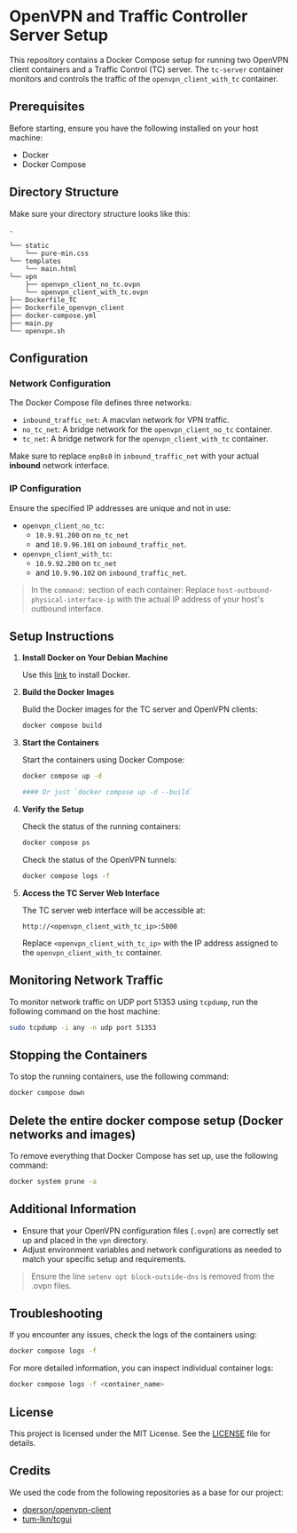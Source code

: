 # OpenVPN and Traffic Controller Server Setup

This repository contains a Docker Compose setup for running two OpenVPN client containers and a Traffic Control (TC) server. The `tc-server` container monitors and controls the traffic of the `openvpn_client_with_tc` container.

## Prerequisites

Before starting, ensure you have the following installed on your host machine:

- Docker
- Docker Compose

## Directory Structure

Make sure your directory structure looks like this:

```
.

└── static
    └── pure-min.css
└── templates
    └── main.html
└── vpn
    ├── openvpn_client_no_tc.ovpn
    └── openvpn_client_with_tc.ovpn
├── Dockerfile_TC
├── Dockerfile_openvpn_client
├── docker-compose.yml
├── main.py
└── openvpn.sh
```

## Configuration

### Network Configuration

The Docker Compose file defines three networks:
- `inbound_traffic_net`: A macvlan network for VPN traffic.
- `no_tc_net`: A bridge network for the `openvpn_client_no_tc` container.
- `tc_net`: A bridge network for the `openvpn_client_with_tc` container.

Make sure to replace `enp8s0` in `inbound_traffic_net` with your actual **inbound** network interface.

### IP Configuration

Ensure the specified IP addresses are unique and not in use:
- `openvpn_client_no_tc`:
    - `10.9.91.200` on `no_tc_net`
    - and `10.9.96.101` on `inbound_traffic_net`.
- `openvpn_client_with_tc`:
    - `10.9.92.200` on `tc_net`
    - and `10.9.96.102` on `inbound_traffic_net`.

> In the `command:` section of each container:
> Replace `host-outbound-physical-interface-ip` with the actual IP address of your host's outbound interface.

## Setup Instructions

1. **Install Docker on Your Debian Machine**

    Use this [link](https://docs.docker.com/engine/install/) to install Docker.

2. **Build the Docker Images**

   Build the Docker images for the TC server and OpenVPN clients:
   ```sh
   docker compose build
   ```

3. **Start the Containers**

   Start the containers using Docker Compose:
   ```sh
   docker compose up -d

   #### Or just `docker compose up -d --build`
   ```
 
4. **Verify the Setup**

   Check the status of the running containers:
   ```sh
   docker compose ps
   ```

   Check the status of the OpenVPN tunnels:
   ```sh
   docker compose logs -f 
   ```

5. **Access the TC Server Web Interface**

   The TC server web interface will be accessible at:
   ```
   http://<openvpn_client_with_tc_ip>:5000
   ```

   Replace `<openvpn_client_with_tc_ip>` with the IP address assigned to the `openvpn_client_with_tc` container.

## Monitoring Network Traffic

To monitor network traffic on UDP port 51353 using `tcpdump`, run the following command on the host machine:
```sh
sudo tcpdump -i any -n udp port 51353
```

## Stopping the Containers

To stop the running containers, use the following command:
```sh
docker compose down
```

## Delete the entire docker compose setup (Docker networks and images)

To remove everything that Docker Compose has set up, use the following command:
```sh
docker system prune -a
```

## Additional Information

- Ensure that your OpenVPN configuration files (`.ovpn`) are correctly set up and placed in the `vpn` directory.
- Adjust environment variables and network configurations as needed to match your specific setup and requirements.

> Ensure the line `setenv opt block-outside-dns` is removed from the .ovpn files.

## Troubleshooting

If you encounter any issues, check the logs of the containers using:
```sh
docker compose logs -f
```

For more detailed information, you can inspect individual container logs:
```sh
docker compose logs -f <container_name>
```

## License

This project is licensed under the MIT License. See the [LICENSE](LICENSE) file for details.

## Credits

We used the code from the following repositories as a base for our project:

- [dperson/openvpn-client](https://github.com/dperson/openvpn-client)
- [tum-lkn/tcgui](https://github.com/tum-lkn/tcgui)

